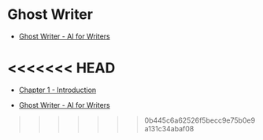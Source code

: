 # Ghost Writer

* [Ghost Writer - AI for Writers](/ghost/TableOfContents.md)                    

<<<<<<< HEAD
=======
* [Chapter 1 - Introduction](/ghost/Chapter1.md)                                

* [Ghost Writer - AI for Writers](/ghost/Chapter2.md)                           

>>>>>>> 0b445c6a62526f5becc9e75b0e9a131c34abaf08

